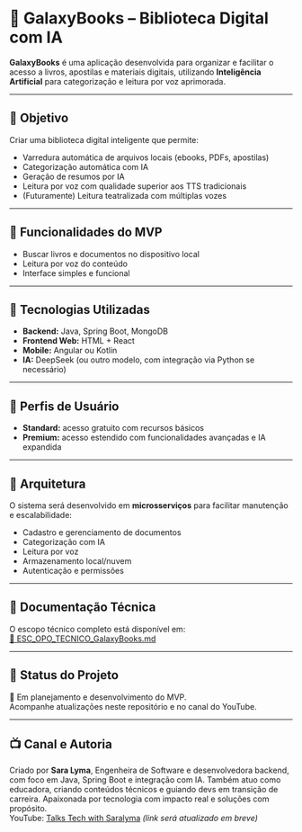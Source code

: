 
# 🌌 GalaxyBooks – Biblioteca Digital com IA

**GalaxyBooks** é uma aplicação desenvolvida para organizar e facilitar o acesso a livros, apostilas e materiais digitais, utilizando **Inteligência Artificial** para categorização e leitura por voz aprimorada.

---

## 🎯 Objetivo
Criar uma biblioteca digital inteligente que permite:
- Varredura automática de arquivos locais (ebooks, PDFs, apostilas)
- Categorização automática com IA
- Geração de resumos por IA
- Leitura por voz com qualidade superior aos TTS tradicionais
- (Futuramente) Leitura teatralizada com múltiplas vozes

---

## 🚀 Funcionalidades do MVP
- Buscar livros e documentos no dispositivo local
- Leitura por voz do conteúdo
- Interface simples e funcional

---

## 🧪 Tecnologias Utilizadas
- **Backend:** Java, Spring Boot, MongoDB
- **Frontend Web:** HTML + React
- **Mobile:** Angular ou Kotlin
- **IA:** DeepSeek (ou outro modelo, com integração via Python se necessário)

---

## 👤 Perfis de Usuário
- **Standard:** acesso gratuito com recursos básicos
- **Premium:** acesso estendido com funcionalidades avançadas e IA expandida

---

## 🧩 Arquitetura
O sistema será desenvolvido em **microsserviços** para facilitar manutenção e escalabilidade:

- Cadastro e gerenciamento de documentos
- Categorização com IA
- Leitura por voz
- Armazenamento local/nuvem
- Autenticação e permissões

---

## 📂 Documentação Técnica
O escopo técnico completo está disponível em:  
[📄 ESC_OPO_TECNICO_GalaxyBooks.md](./ESC_OPO_TECNICO_GalaxyBooks.md)

---

## 📌 Status do Projeto
🚧 Em planejamento e desenvolvimento do MVP.  
Acompanhe atualizações neste repositório e no canal do YouTube.

---

## 📺 Canal e Autoria
Criado por **Sara Lyma**, Engenheira de Software e desenvolvedora backend, com foco em Java, Spring Boot e integração com IA. Também atuo como educadora, criando conteúdos técnicos e guiando devs em transição de carreira. Apaixonada por tecnologia com impacto real e soluções com propósito.  
YouTube: [Talks Tech with Saralyma](https://www.youtube.com) *(link será atualizado em breve)*

